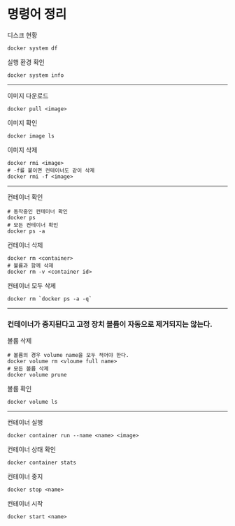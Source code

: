 # 명령어 정리

디스크 현황

    docker system df

실행 환경 확인

    docker system info

---

이미지 다운로드

    docker pull <image>

이미지 확인

    docker image ls

이미지 삭제

    docker rmi <image>
    # -f를 붙이면 컨테이너도 같이 삭제
    docker rmi -f <image>



---

컨테이너 확인

    # 동작중인 컨테이너 확인
    docker ps
    # 모든 컨테이너 확인
    docker ps -a

컨테이너 삭제

    docker rm <container>
    # 볼륨과 함께 삭제
    docker rm -v <container id>

컨테이너 모두 삭제

    docker rm `docker ps -a -q`

---

### 컨테이너가 중지된다고 고정 장치 볼륨이 자동으로 제거되지는 않는다.

볼륨 삭제

    # 볼륨의 경우 volume name을 모두 적어야 한다.
    docker volume rm <vloume full name>
    # 모든 볼륨 삭제
    docker volume prune

볼륨 확인

    docker volume ls

---

컨테이너 실행

    docker container run --name <name> <image>

컨테이너 상태 확인

    docker container stats

컨테이너 중지

    docker stop <name>

컨테이너 시작

    docker start <name>